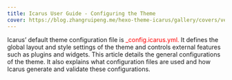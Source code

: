 ```yaml
---
title: Icarus User Guide - Configuring the Theme
cover: https://blog.zhangruipeng.me/hexo-theme-icarus/gallery/covers/vector_landscape_2.svg
---
```

Icarus’ default theme configuration file is <font color=red>_config.icarus.yml.</font> It defines the global layout and style settings of the theme and controls external features such as plugins and widgets. This article details the general configurations of the theme. It also explains what configuration files are used and how Icarus generate and validate these configurations.



